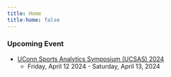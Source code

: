 ```yaml
---
title: Home
title-home: false
---
```


### Upcoming Event

+ [UConn Sports Analytics Symposium (UCSAS) 2024](https://statds.org/events/ucsas2024/)
  - Friday, April 12 2024 - Saturday, April 13, 2024
